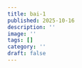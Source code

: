 ```yaml
---
title: bai-1
published: 2025-10-16
description: ''
image: ''
tags: []
category: ''
draft: false 
---
```

